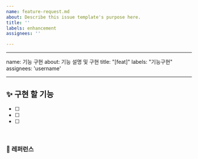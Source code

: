```yaml
---
name: feature-request.md
about: Describe this issue template's purpose here.
title: ''
labels: enhancement
assignees: ''

---
```


---
name: 기능 구현
about: 기능 설명 및 구현
title: "[feat]"
labels: "기능구현"
assignees: 'username'

---

## ✨ 구현 할 기능
- [ ] 
- [ ] 
- [ ] 

<br>

### 📕 레퍼런스

